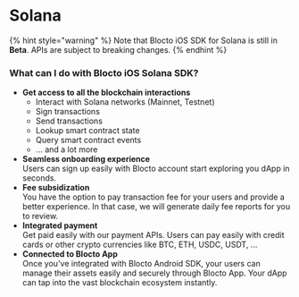 # Solana

{% hint style="warning" %}
Note that Blocto iOS SDK for Solana is still in **Beta**. APIs are subject to breaking changes.
{% endhint %}

### What can I do with Blocto iOS Solana SDK?

* **Get access to all the blockchain interactions**
  * Interact with Solana networks (Mainnet, Testnet)
  * Sign transactions
  * Send transactions
  * Lookup smart contract state
  * Query smart contract events
  * ... and a lot more
* **Seamless onboarding experience**\
  Users can sign up easily with Blocto account start exploring you dApp in seconds.
* **Fee subsidization**\
  You have the option to pay transaction fee for your users and provide a better experience. In that case, we will generate daily fee reports for you to review.
* **Integrated payment**\
  Get paid easily with our payment APIs. Users can pay easily with credit cards or other crypto currencies like BTC, ETH, USDC, USDT, ...
* **Connected to Blocto App**\
  Once you've integrated with Blocto Android SDK, your users can manage their assets easily and securely through Blocto App. Your dApp can tap into the vast blockchain ecosystem instantly.

